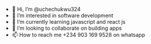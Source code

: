 - 👋 Hi, I’m @uchechukwu324
- 👀 I’m interested in software development
- 🌱 I’m currently learning javascript and react js
- 💞️ I’m looking to collaborate on building apps
- 📫 How to reach me +234 903 169 9528 on whatsapp

<!---
uchechukwu324/uchechukwu324 is a ✨ special ✨ repository because its `README.md` (this file) appears on your GitHub profile.
You can click the Preview link to take a look at your changes.
--->
